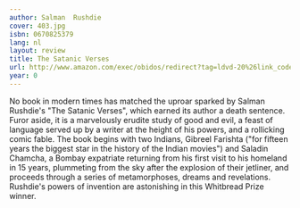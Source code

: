 ```yaml
---
author: Salman  Rushdie
cover: 403.jpg
isbn: 0670825379
lang: nl
layout: review
title: The Satanic Verses
url: http://www.amazon.com/exec/obidos/redirect?tag=ldvd-20%26link_code=xm2%26camp=2025%26creative=165953%26path=http://www.amazon.com/gp/redirect.html%253fASIN=0670825379%2526tag=ldvd-20%2526lcode=xm2%2526cID=2025%2526ccmID=165953%2526location=/o/ASIN/0670825379%25253FSubscriptionId=0VJDVJ14KM0P0VXDCQ82
year: 0
---
```

No book in modern times has matched the uproar sparked by Salman Rushdie's "The Satanic Verses", which earned its author a death sentence. Furor aside, it is a marvelously erudite study of good and evil, a feast of language served up by a writer at the height of his powers, and a rollicking comic fable. The book begins with two Indians, Gibreel Farishta ("for fifteen years the biggest star in the history of the Indian movies") and Saladin Chamcha, a Bombay expatriate returning from his first visit to his homeland in 15 years, plummeting from the sky after the explosion of their jetliner, and proceeds through a series of metamorphoses, dreams and revelations. Rushdie's powers of invention are astonishing in this Whitbread Prize winner.

